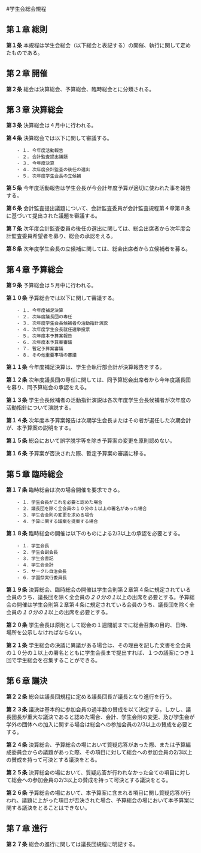 ﻿#学生会総会規程
## 第１章 総則

__第１条__ 本規程は学生会総会（以下総会と表記する）の開催、執行に関して定めたものである。
## 第２章 開催

__第２条__ 総会は決算総会、予算総会、臨時総会とに分類される。
## 第３章 決算総会

__第３条__ 決算総会は４月中に行われる。

__第４条__ 決算総会では以下に関して審議する。

		- １. 今年度活動報告
		- ２. 会計監査提出議題
		- ３. 今年度決算
		- ４. 次年度会計監査の後任の選出
		- ５. 次年度学生会長の立候補

__第５条__ 今年度活動報告は学生会長が今会計年度予算が適切に使われた事を報告する。

__第６条__ 会計監査提出議題について、会計監査委員が会計監査規程第４章第８条に基づいて提出された議題を審議する。

__第７条__ 次年度会計監査委員の後任の選出に関しては、総会出席者から次年度会計監査委員希望者を募り、総会の承認をえる。

__第８条__ 次年度学生会長の立候補に関しては、総会出席者から立候補者を募る。
## 第４章 予算総会

__第９条__ 予算総会は５月中に行われる。

__第１０条__ 予算総会では以下に関して審議する。

		- １. 今年度補足決算
		- ２. 次年度議長団の専任
		- ３. 次年度学生会長候補者の活動指針演説
		- ４. 次年度学生会長就任選挙投票
		- ５. 次年度本予算案報告
		- ６. 次年度本予算案審議
		- ７. 暫定予算案審議
		- ８. その他重要事項の審議

__第１１条__ 今年度補足決算は、学生会執行部会計が決算報告をする。

__第１２条__ 次年度議長団の専任に関しては、同予算総会出席者から今年度議長団を募り、同予算総会の承認をえる。

__第１３条__ 学生会長候補者の活動指針演説は各次年度学生会長候補者が次年度の活動指針について演説する。

__第１４条__ 次年度本予算案報告は次期学生会長またはその者が選任した次期会計が、本予算案の説明をする。

__第１５条__ 総会において誤字脱字等を除き予算案の変更を原則認めない。

__第１６条__ 予算案が否決された際、暫定予算案の審議に移る。
## 第５章 臨時総会

__第１７条__ 臨時総会は次の場合開催を要求できる。

		- １．学生会長がこれを必要と認めた場合
		- ２．議長団を除く全会員の１０分の１以上の署名があった場合
		- ３．学生会会則の変更を求める場合
		- ４．予算に関する議案を提案する場合

__第１８条__ 臨時総会の開催は以下のものによる2/3以上の承認を必要とする。

		- １．学生会長
		- ２．学生会副会長
		- ３．学生会書記
		- ４．学生会会計
		- ５．サークル自治会長
		- ６．学園祭実行委員長

__第１９条__ 決算総会、臨時総会の開催は学生会則第２章第４条に規定されている会員のうち、議長団を除く全会員の*２０分の１*以上の出席を必要とする。予算総会の開催は学生会則第２章第４条に規定されている会員のうち、議長団を除く全会員の*１０分の１*以上の出席を必要とする。

__第２０条__ 学生会長は原則として総会の１週間前までに総会召集の目的、日時、場所を公示しなければならない。

__第２１条__ 学生総会の決議に異議がある場合は、その理由を記した文書を全会員の１０分の１以上の署名とともに学生会長まで提出すれば、１つの議案につき１回で学生総会を召集することができる。
## 第６章 議決

__第２２条__ 総会は議長団規程に定める議長団長が議長となり進行を行う。

__第２３条__ 議決は基本的に参加会員の過半数の賛成を以て決定する。しかし、議長団長が重大な議決であると認めた場合、会計、学生会則の変更、及び学生会が学外の団体への加入に関する場合は総会への参加会員の2/3以上の賛成を必要とする。

__第２４条__ 決算総会、予算総会の場において質疑応答があった際、または予算編成委員会からの議題があった際、その項目に対して総会への参加会員の2/3以上の賛成を持って可決とする議決をとる。

__第２５条__ 決算総会の場において、質疑応答が行われなかった全ての項目に対して総会への参加会員の2/3以上の賛成を持って可決とする議決をとる。

__第２６条__ 予算総会の場において、本予算案に含まれる項目に関し質疑応答が行われ、議題に上がった項目が否決された場合、予算総会の場において本予算案に関する議決をとることはできない。
## 第７章 進行

__第２７条__ 総会の進行に関しては議長団規程に明記する。